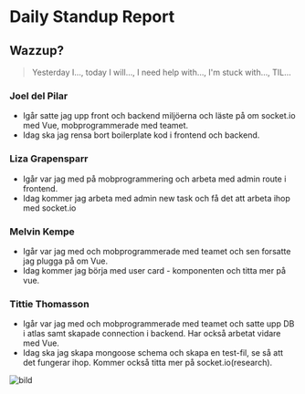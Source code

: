 # Daily Standup Report

## Wazzup?
> Yesterday I…, today I will…, I need help with…, I'm stuck with…, TIL…

### Joel del Pilar
- Igår satte jag upp front och backend miljöerna och läste på om socket.io med Vue, mobprogrammerade med teamet.
- Idag ska jag rensa bort boilerplate kod i frontend och backend.

### Liza Grapensparr
- Igår var jag med på mobprogrammering och arbeta med admin route i frontend.
- Idag kommer jag arbeta med admin new task och få det att arbeta ihop med socket.io

### Melvin Kempe
- Igår var jag med och mobprogrammerade med teamet och sen forsatte jag plugga på om Vue.
- Idag kommer jag börja med user card - komponenten och titta mer på vue.

### Tittie Thomasson
- Igår var jag med och mobprogrammerade med teamet och satte upp DB i atlas samt skapade connection i backend. Har också arbetat vidare med Vue. 
- Idag ska jag skapa mongoose schema och skapa en test-fil, se så att det fungerar ihop. Kommer också titta mer på socket.io(research).

![bild](https://user-images.githubusercontent.com/103323456/236414625-05e115f6-6a4a-475b-b298-a8555e321366.png)


